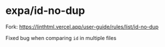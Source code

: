 # expa/id-no-dup

Fork: https://linthtml.vercel.app/user-guide/rules/list/id-no-dup

Fixed bug when comparing `id` in multiple files
